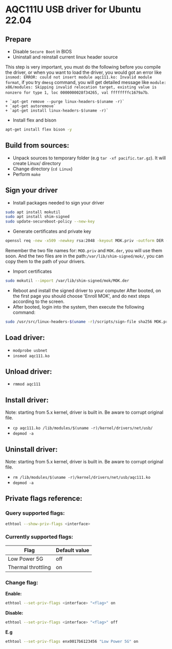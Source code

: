 # AQC111U USB driver for Ubuntu 22.04

## Prepare
* Disable `Secure Boot` in BIOS
* Uninstall and reinstall current linux header source 

This step is very important, you must do the following before you compile the driver, or when you want to load the driver, you would got an error like `insmod: ERROR: could not insert module aqc111.ko: Invalid module format`, if you try `dmesg` command, you will get detailed message like `module: x86/modules: Skipping invalid relocation target, existing value is nonzero for type 1, loc 0000000028f34265, val ffffffffc1679a7b`.
    
    + `apt-get remove --purge linux-headers-$(uname -r)`
    + `apt-get autoremove`
    + `apt-get install linux-headers-$(uname -r)`
* Install flex and bison
```bash
apt-get install flex bison -y
```
## Build from sources:
* Unpack sources to temporary folder (e.g `tar -xf pacific.tar.gz`).
  It will create Linux/ directory 
* Change directory (`cd Linux`)
* Perform `make` 

## Sign your driver
  + Install packages needed to sign your driver
```bash
sudo apt install mokutil
sudo apt install shim-signed
sudo update-secureboot-policy --new-key
```
  + Generate certificates and private key
```bash
openssl req -new -x509 -newkey rsa:2048 -keyout MOK.priv -outform DER -out MOK.der -nodes -days 36500 -subj "/CN=Descriptive name/"
```
Remember the two file names for: `MOD.priv` and `MOK.der`, you will use them soon. And the two files are in the path:`/var/lib/shim-signed/mok/`, you can copy them to the path of your drivers.
  + Import certificates
```bash
sudo mokutil --import /var/lib/shim-signed/mok/MOK.der
```
  + Reboot and install the signed driver to your computer
After booted, on the first page you should choose 'Enroll MOK', and do next steps according to the screen.
  + After booted, login into the system, then execute the following command:
```bash
sudo /usr/src/linux-headers-$(uname -r)/scripts/sign-file sha256 MOK.priv MOK.der aqc111.ko
```
## Load driver:
* `modprobe usbnet`
* `insmod aqc111.ko`

## Unload driver:
* `rmmod aqc111`

## Install driver:
Note: starting from 5.x kernel, driver is built in. Be aware to corrupt original file.
* `cp aqc111.ko /lib/modules/$(uname -r)/kernel/drivers/net/usb/`
* `depmod -a`

## Uninstall driver:
Note: starting from 5.x kernel, driver is built in. Be aware to corrupt original file.
* `rm /lib/modules/$(uname -r)/kernel/drivers/net/usb/aqc111.ko`
* `depmod -a`

## Private flags reference:
### Query supported flags:
```bash
ethtool --show-priv-flags <interface>
```

### Currently supported flags:

| Flag | Default value |
| -----| ------------- |
| Low Power 5G | off |
| Thermal throttling | on |

### Change flag:

**Enable:**
```bash
ethtool --set-priv-flags <interface> "<flag>" on
```

**Disable:**
```bash
ethtool --set-priv-flags <interface> "<flag>" off
```

**E.g**
```bash
ethtool --set-priv-flags enx0017b6123456 "Low Power 5G" on
```
